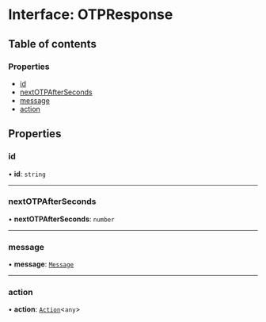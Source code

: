 # Interface: OTPResponse

## Table of contents

### Properties

- [id](OTPResponse.md#id)
- [nextOTPAfterSeconds](OTPResponse.md#nextotpafterseconds)
- [message](OTPResponse.md#message)
- [action](OTPResponse.md#action)

## Properties

### id

• **id**: `string`

___

### nextOTPAfterSeconds

• **nextOTPAfterSeconds**: `number`

___

### message

• **message**: [`Message`](Message.md)

___

### action

• **action**: [`Action`](Action.md)<`any`\>

